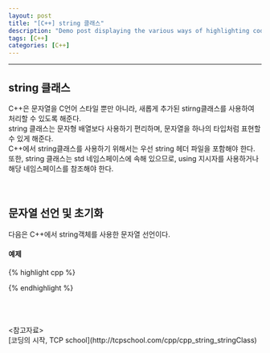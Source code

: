 ```yaml
---
layout: post
title: "[C++] string 클래스"
description: "Demo post displaying the various ways of highlighting code in Markdown."
tags: [C++]
categories: [C++]
---
```


------------------------------------------------------------------------------------------------------------

## string 클래스
C++은 문자열을 C언어 스타일 뿐만 아니라, 새롭게 추가된 stirng클래스를 사용하여 처리할 수 있도록 해준다.  
string 클래스는 문자형 배열보다 사용하기 편리하며, 문자열을 하나의 타입처럼 표현할 수 있게 해준다.  
C++에서 string클래스를 사용하기 위해서는 우선 string 헤더 파일을 포함해야 한다.  
또한, string 클래스는 std 네임스페이스에 속해 있으므로, using 지시자를 사용하거나 해당 네임스페이스를 참조해야 한다.  
<br/>
<br/>

## 문자열 선언 및 초기화
다음은 C++에서 string객체를 사용한 문자열 선언이다.  

#### 예제
{% highlight cpp %}

{% endhighlight %}


<br/>
<br/>
<br/>
<참고자료></br>
[코딩의 시작, TCP school](http://tcpschool.com/cpp/cpp_string_stringClass)
